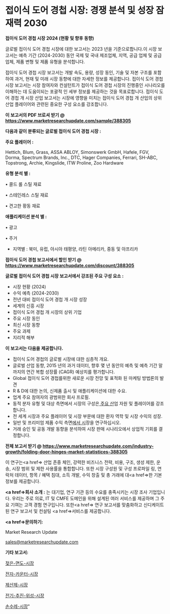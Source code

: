 # 접이식 도어 경첩 시장: 경쟁 분석 및 성장 잠재력 2030

<strong>접이식 도어 경첩 시장 2024 (현황 및 향후 동향)</strong>

글로벌 접이식 도어 경첩 시장에 대한 보고서는 2023 년을 기준으로합니다.이 시장 보고서는 예측 기간 (2024-2030) 동안 국제 및 국내 제조업체, 지역, 공급 업체 및 공급 업체, 제품 변형 및 제품 유형을 분석합니다.

접이식 도어 경첩 시장 보고서는 개발 속도, 용량, 성장 동인, 기술 및 자본 구조를 포함하여 과거, 현재 및 미래 시장 동향에 대한 자세한 정보를 제공합니다. 접이식 도어 경첩 시장 보고서는 시장 참여자와 컨설턴트가 접이식 도어 경첩 시장의 진행중인 시나리오를 이해하는 데 도움이되는 포괄적 인 세부 정보를 제공하는 것을 목표로합니다. 접이식 도어 경첩 개 시장 산업 보고서는 시장에 영향을 미치는 접이식 도어 경첩 개 산업의 상위 산업 플레이어와 관련된 중요한 구성 요소를 강조합니다.



<strong>이 보고서의 PDF 브로셔 받기 @ <a href=https://www.marketresearchupdate.com/sample/388305>https://www.marketresearchupdate.com/sample/388305</a></strong>



<strong>다음과 같이 분류되는 글로벌 접이식 도어 경첩 시장 :</strong>



<strong>주요 플레이어 :</strong>

Hettich, Blum, Grass, ASSA ABLOY, Simonswerk GmbH, Hafele, FGV, Dorma, Spectrum Brands, Inc., DTC, Hager Companies, Ferrari, SH-ABC, Topstrong, Archie, Kingslide, ITW Proline, Zoo Hardware



<strong>유형 분석 별 :</strong>

• 콜드 롤 스틸 재료

• 스테인레스 스틸 재료

• 견고한 황동 재료



<strong>애플리케이션 분석 별 :</strong>

• 광고

• 주거

<ul>
  <li>지역별 : 북미, 유럽, 아시아 태평양, 라틴 아메리카, 중동 및 아프리카</li>
</ul>


<strong>접이식 도어 경첩 보고서에서 할인 받기 @ <a href=https://www.marketresearchupdate.com/discount/388305>https://www.marketresearchupdate.com/discount/388305</a></strong>



<strong>글로벌 접이식 도어 경첩 시장 보고서에서 강조된 주요 구성 요소 :</strong>
<ul>
  <li>시장 현황 (2024)</li>
  <li>수익 예측 (2024-2030)</li>
  <li>전년 대비 접이식 도어 경첩 개 시장 성장</li>
  <li>세계의 신흥 시장</li>
  <li>접이식 도어 경첩 개 시장의 상위 기업</li>
  <li>주요 시장 동인</li>
  <li>최신 시장 동향</li>
  <li>주요 과제</li>
  <li>지리적 해부</li>
</ul>


<strong>이 보고서는 다음을 제공합니다.</strong>
<ul>
  <li>접이식 도어 경첩의 글로벌 시장에 대한 심층적 개요.</li>
  <li>글로벌 산업 동향, 2015 년의 과거 데이터, 향후 몇 년 동안의 예측 및 예측 기간 말까지의 연간 복합 성장률 (CAGR) 예상치를 평가합니다.</li>
  <li>Global 접이식 도어 경첩를위한 새로운 시장 전망 및 표적화 된 마케팅 방법론의 발견</li>
  <li>R &amp; D에 대한 논의, 신제품 출시 및 애플리케이션에 대한 수요.</li>
  <li>업계 주요 참여자의 광범위한 회사 프로필.</li>
  <li>동적 분자 유형 및 대상 측면에서 시장의 구성은<a href=> 주요 산</a>업 자원 및 플레이어를 강조합니다.</li>
  <li>전 세계 시장과 주요 플레이어 및 시장 부문에 대한 환자 역학 및 시장 수익의 성장.</li>
  <li>일반 및 프리미엄 제품 수익 측면<a href=>에서 시</a>장을 연구하십시오.</li>
  <li>거래 승인 및 공동 개발 동향을 분석하여 시장 판매 시나리오에서 상업적 기회를 결정합니다.</li>
</ul>



<strong>전체 보고서 받기 @ <a href=https://www.marketresearchupdate.com/industry-growth/folding-door-hinges-market-statistices-388305>https://www.marketresearchupdate.com/industry-growth/folding-door-hinges-market-statistices-388305</a></strong>

이 연구는<a href=> 산업 존중</a> 체인, 강력한 비즈니스 전략, 비용, 구조, 생성 제한, 운송, 시장 범위 및 제한 사용률을 통합합니다. 또한 시장 구성원 및 구성 프로파일 링, 연락처 데이터, 항목 / 혜택 침대, 소득 개발, 수익 창출 및 총 거래에 대<a href=>한 기본 </a>정보를 제공합니다.



<strong><a href=>회사 소</a>개 :</strong>
는 대기업, 연구 기관 등의 수요를 충족시키는 시장 조사 기업입니다. 우리는 주로 의료, IT 및 CMFE 도메인을 위해 설계된 여러 서비스를 제공하며 그 주요 기여는 고객 경험 연구입니다. 또한<a href=> 연구 보</a>고서를 맞춤화하고 신디케이트 된 연구 보고서 및 컨설팅 <a href=>서비스</a>를 제공합니다.



<strong><a href=>문의하기:</a></strong>

Market Research Update

sales@marketresearchupdate.com



<strong>기타 보고서:</strong>

<a href=https://www.linkedin.com/pulse/젖은-면도-시장-규모-및-성장-2023-analytics-alchemy-360-analysis/>젖은-면도-시장</a>

<a href=https://www.linkedin.com/pulse/전자-카운터-시장-진입-전략-및-위험-평가2029년-trend-tracking-tips-360-analysis-tbxaf/>전자-카운터-시장</a>

<a href=https://www.linkedin.com/pulse/제산제-시장-현재-및-미래-성장-2029-trendsetters-talk-360-analysis-ybkef/>제산제-시장</a>

<a href=https://www.linkedin.com/pulse/전기-추진-위성-시장-세분화-연구-및-목표-고객2030년-data-dive-diaries-24-analysis-xch0f/>전기-추진-위성-시장</a>

<a href=https://www.linkedin.com/pulse/손수레-시장-경쟁-분석-및-성장-잠재력-2030-data-dive-diaries-24-analysis-0bh7f/>손수레-시장</a>"
